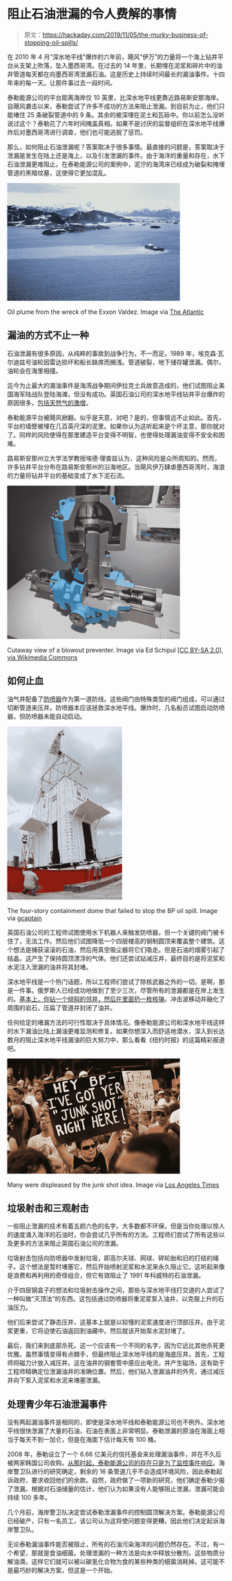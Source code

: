 # 阻止石油泄漏的令人费解的事情

> 原文：<https://hackaday.com/2019/11/05/the-murky-business-of-stopping-oil-spills/>

在 2010 年 4 月“深水地平线”爆炸的六年前，飓风“伊万”的力量将一个海上钻井平台从支架上吹落，坠入墨西哥湾。在过去的 14 年里，长期埋在泥浆和碎片中的油井管道每天都在向墨西哥湾泄漏石油。这是历史上持续时间最长的漏油事件。十四年来的每一天。让那件事过去一段时间。

泰勒能源公司的平台距离海岸仅 10 英里，比深水地平线更靠近路易斯安那海岸。自飓风袭击以来，泰勒尝试了许多不成功的方法来阻止泄漏。到目前为止，他们只能堵住 25 条破裂管道中的 9 条。其余的被深埋在泥土和瓦砾中。你以前怎么没听说过这个？泰勒花了六年时间掩盖真相。如果不是讨厌的监督组织在深水地平线爆炸后对墨西哥湾进行调查，他们也可能逃脱了惩罚。

那么，如何阻止石油泄漏呢？答案取决于很多事情。最直接的问题是，答案取决于泄漏是发生在陆上还是海上，以及引发泄漏的事件。由于海洋的重量和存在，水下石油泄漏更难阻止。在泰勒能源公司的案例中，泥泞的海湾床已经成为破裂和掩埋管道的黑暗坟墓，这使得它更加混乱。

[![](img/47dcbde805c3a1ac5f05435bbae71283.png)](https://hackaday.com/wp-content/uploads/2019/06/exxon-valdez-3.png)

Oil plume from the wreck of the Exxon Valdez. Image via [The Atlantic](https://www.theatlantic.com/photo/2014/03/remembering-the-exxon-valdez-oil-spill/100703/)

## 漏油的方式不止一种

石油泄漏有很多原因，从纯粹的事故到战争行为，不一而足。1989 年，埃克森·瓦尔迪兹号油轮因雷达损坏和船长缺席而搁浅。管道破裂，地下储存罐泄漏。偶尔，油轮会在海里相撞。

迄今为止最大的漏油事件是海湾战争期间伊拉克士兵故意造成的，他们试图阻止美国海军陆战队登陆海滩，但没有成功。英国石油公司的深水地平线钻井平台爆炸的原因很多，[包括天然气的激增](https://www.britannica.com/event/Deepwater-Horizon-oil-spill)。

泰勒能源平台被飓风掀翻。似乎是天意，对吧？是的，但事情远不止如此。首先，平台的墙壁被埋在几百英尺深的泥里。如果你认为这听起来是个坏主意，那你就对了。同样的风险使得在那里建造平台变得不明智，也使得处理漏油变得不安全和困难。

路易斯安那州立大学法学教授埃德·理查兹认为，这种风险是众所周知的。然而，许多钻井平台分布在路易斯安那州的沿海地区。当飓风伊万肆虐墨西哥湾时，海浪的力量将钻井平台的基础变成了水下泥石流。

[![](img/813080648fcc000fd94c2a5e1d7e7754.png)](https://hackaday.com/wp-content/uploads/2019/06/blowout-preventer.png)

Cutaway view of a blowout preventer. Image via Ed Schipul [[CC BY-SA 2.0](https://creativecommons.org/licenses/by-sa/2.0)], [via Wikimedia Commons](https://commons.wikimedia.org/wiki/File:Blowout_Preventer_(BOP)_Cut_Away.jpg)

## 如何止血

油气井配备了[防喷器](https://archive.nytimes.com/www.nytimes.com/interactive/2010/06/21/us/20100621-bop.html)作为第一道防线。这些阀门由特殊类型的阀门组成，可以通过切断管道来压井。防喷器本应该拯救深水地平线。爆炸时，几名船员试图启动防喷器，但防喷器未能自动启动。

[![](img/bd5c860be53c1932bdee4da0cfcb19d2.png)](https://hackaday.com/wp-content/uploads/2019/09/containment-dome.png)

The four-story containment dome that failed to stop the BP oil spill. Image via [gcaptain](https://gcaptain.com/bps-containment-dome/)

英国石油公司的工程师试图使用水下机器人来触发防喷器，但一个关键的阀门被卡住了，无法工作。然后他们试图降低一个四层楼高的钢制圆顶来覆盖整个建筑。这个想法是捕获滚滚的石油，然后用真空吸尘器将它们吸走。但是石油的烟雾引起了结晶，这产生了保持圆顶漂浮的气体。他们还尝试钻减压井，最终目的是将泥浆和水泥注入泄漏的油井将其封堵。

深水地平线是一个热门话题，所以工程师们尝试了除核武器之外的一切。是啊，那是一件事。俄罗斯人已经成功地做到了至少三次，尽管所有的泄漏都是在岸上发生的。[基本上，你钻一个倾斜的邻井，然后在里面扔一枚核弹](https://www.military.com/video/nuclear-bombs/nuclear-weapons/soviet-nuke-plugs-leaking-gas-well/664169062001)。冲击波移动并融化了周围的岩石，压扁了管道并封闭了油井。

任何给定的堵漏方法的可行性取决于具体情况。像泰勒能源公司和深水地平线这样的水下漏油比陆上漏油更难监测和修复。如果你想深入而舒适地潜水，深入到长达数月的阻止深水地平线漏油的巨大努力中，那么看看《纽约时报》的这篇精彩报道吧。

[![](img/8d1c54d1e01a7dd0f34343d63efa50a5.png)](https://hackaday.com/wp-content/uploads/2019/10/junk-shot-protester.png)

Many were displeased by the junk shot idea. Image via [Los Angeles Times](https://www.latimes.com/nation/la-na-oil-rig-20100423-pictures-photogallery.html)

## 垃圾射击和三观射击

一些阻止泄漏的技术有着五颜六色的名字。大多数都不环保，但是当你处理以惊人的速度涌入海洋的石油时，你会尝试几乎所有的方法。工程师们尝试了所有这些以及更多的方法来阻止英国石油公司的泄漏。

垃圾射击包括向防喷器中发射垃圾，即高尔夫球、网球、碎轮胎和旧的打结的绳子。这个想法是暂时堵塞它，然后开始喷射泥浆和水泥来永久阻止它。这听起来像是浪费和再利用的奇怪组合，但它有效阻止了 1991 年科威特的石油泄漏。

介于四层钢盒子的想法和垃圾射击操作之间，那些与深水地平线打交道的人尝试了一种叫做“灭顶法”的东西。这包括通过防喷器将重泥浆泵入油井，以克服上升的石油压力。

他们后来尝试了静态压井，这基本上就是以较慢的泥浆速度进行顶部压井。由于泥浆更重，它将迫使石油返回到油藏中。然后就该开始泵水泥封堵了。

最后，我们来到底部杀死。这一个应该有一个不同的名字，因为它远比其他杀死更优雅。虽然事情变得有点棘手，但最终阻止深水地平线的是海底压井。首先，工程师将磁力计放入减压井。这在油井的钢套管中感应出电流，并产生磁场，这有助于工程师精确定位泄漏油井的准确位置。然后，他们钻入泄漏油井的外壳，通过减压井向下泵入泥浆和水泥来堵塞泄漏。

## 处理青少年石油泄漏事件

没有两起漏油事件是相同的，即使是深水地平线和泰勒能源公司也不例外。深水地平线很快泄漏了大量的石油，石油在表面上非常明显。泰勒泄漏的原油在海面上相当于每天不到一加仑，但是在海面下估计每天有 100 桶。

2008 年，泰勒设立了一个 6.66 亿美元的信托基金来处理漏油事件，并在不久后被两家韩国公司收购。[从那时起，泰勒能源公司的存在只是为了监控事件响应](https://mc20response.com)。海岸警卫队进行的研究确定，剩余的 16 条管道几乎不会造成环境风险，因此泰勒起诉政府，要求收回他们的余款。自然，政府做了一项新的研究，他们确定泰勒少报了泄漏。根据对石油储量的估计，他们认为如果没有人能够阻止泄漏，泄漏可能会持续 100 多年。

几个月前，海岸警卫队决定尝试泰勒泄漏事件的控制圆顶解决方案。泰勒能源公司已经破产，只有一名员工，该公司认为这将使问题变得更糟，因此他们决定起诉海岸警卫队。

无论泰勒漏油事件能否被阻止，所有的石油污染海洋的问题仍然存在。不过，有一个希望，那就是食油细菌。处理泄漏的一种方法是向水中释放分散剂。这些物质分解油滴，这样它们就可以被以碳氢化合物为食的某些种类的细菌消耗掉。这可能不是最巧妙的解决方案，但这是一个开始。